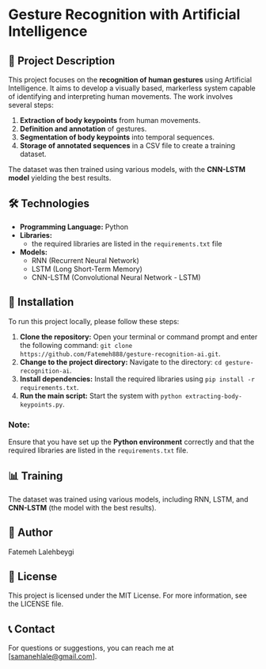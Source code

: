 # Gesture Recognition with Artificial Intelligence

## 📖 Project Description
This project focuses on the **recognition of human gestures** using Artificial Intelligence. It aims to develop a visually based, markerless system capable of identifying and interpreting human movements. The work involves several steps:

1. **Extraction of body keypoints** from human movements.
2. **Definition and annotation** of gestures.
3. **Segmentation of body keypoints** into temporal sequences.
4. **Storage of annotated sequences** in a CSV file to create a training dataset.

The dataset was then trained using various models, with the **CNN-LSTM model** yielding the best results.

## 🛠 Technologies
- **Programming Language:** Python
- **Libraries:**
   - the required libraries are listed in the `requirements.txt` file
- **Models:** 
  - RNN (Recurrent Neural Network)
  - LSTM (Long Short-Term Memory)
  - CNN-LSTM (Convolutional Neural Network - LSTM)

## 🚀 Installation
To run this project locally, please follow these steps:
1. **Clone the repository:** Open your terminal or command prompt and enter the following command: `git clone https://github.com/Fatemeh888/gesture-recognition-ai.git`.
2. **Change to the project directory:** Navigate to the directory: `cd gesture-recognition-ai`.
3. **Install dependencies:** Install the required libraries using `pip install -r requirements.txt`.
4. **Run the main script:** Start the system with `python extracting-body-keypoints.py`.

### Note:
Ensure that you have set up the **Python environment** correctly and that the required libraries are listed in the `requirements.txt` file.

## 📊 Training
The dataset was trained using various models, including RNN, LSTM, and **CNN-LSTM** (the model with the best results).

## 👤 Author
Fatemeh Lalehbeygi

## 📜 License
This project is licensed under the MIT License. For more information, see the LICENSE file.

## 📞 Contact
For questions or suggestions, you can reach me at [samanehlale@gmail.com].
